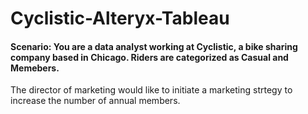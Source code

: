 # Cyclistic-Alteryx-Tableau

#### Scenario:   You are a data analyst working at Cyclistic, a bike sharing company based in Chicago. Riders are categorized as **Casual** and **Memebers**.
The director of marketing would like to initiate a marketing strtegy to increase the number of annual members. 
